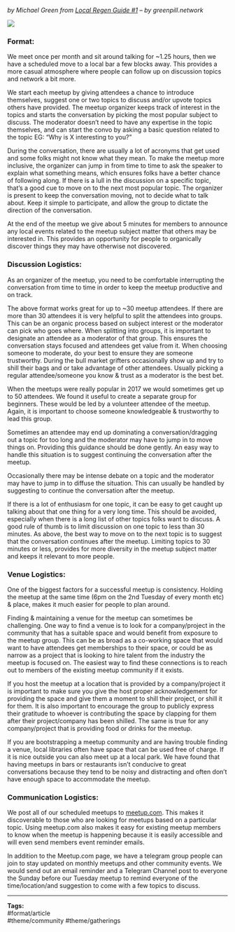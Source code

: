 *by Michael Green*
*from [Local Regen Guide #1](https://greenpill.network/pdf/local-regen-guide.pdf) – by greenpill.network*

![](assets/implementation-bouldermeetup.png)
### Format:

We meet once per month and sit around talking for ~1.25 hours, then we have a scheduled move to a local bar a few blocks away. This provides a more casual atmosphere where people can follow up on discussion topics and network a bit more.

We start each meetup by giving attendees a chance to introduce themselves, suggest one or two topics to discuss and/or upvote topics others have provided. The meetup organizer keeps track of interest in the topics and starts the conversation by picking the most popular subject to discuss. The moderator doesn’t need to have any expertise in the topic themselves, and can start the convo by asking a basic question related to the topic EG: “Why is X interesting to you?”

During the conversation, there are usually a lot of acronyms that get used and some folks might not know what they mean. To make the meetup more inclusive, the organizer can jump in from time to time to ask the speaker to explain what something means, which ensures folks have a better chance of following along. If there is a lull in the discussion on a specific topic, that’s a good cue to move on to the next most popular topic. The organizer is present to keep the conversation moving, not to decide what to talk about. Keep it simple to participate, and allow the group to dictate the direction of the conversation.

At the end of the meetup we give about 5 minutes for members to announce any local events related to the meetup subject matter that others may be interested in. This provides an opportunity for people to organically discover things they may have otherwise not discovered.
### Discussion Logistics:

As an organizer of the meetup, you need to be comfortable interrupting the conversation from time to time in order to keep the meetup productive and on track.

The above format works great for up to ~30 meetup attendees. If there are more than 30 attendees it is very helpful to split the attendees into groups. This can be an organic process based on subject interest or the moderator can pick who goes where. When splitting into groups, it is important to designate an attendee as a moderator of that group. This ensures the conversation stays focused and attendees get value from it. When choosing someone to moderate, do your best to ensure they are someone trustworthy. During the bull market grifters occasionally show up and try to shill their bags and or take advantage of other attendees. Usually picking a regular attendee/someone you know & trust as a moderator is the best bet.

When the meetups were really popular in 2017 we would sometimes get up to 50 attendees. We found it useful to create a separate group for beginners. These would be led by a volunteer attendee of the meetup. Again, it is important to choose someone knowledgeable & trustworthy to lead this group.

Sometimes an attendee may end up dominating a conversation/dragging out a topic for too long and the moderator may have to jump in to move things on. Providing this guidance should be done gently. An easy way to handle this situation is to suggest continuing the conversation after the meetup.

Occasionally there may be intense debate on a topic and the moderator may have to jump in to diffuse the situation. This can usually be handled by suggesting to continue the conversation after the meetup.

If there is a lot of enthusiasm for one topic, it can be easy to get caught up talking about that one thing for a very long time. This should be avoided, especially when there is a long list of other topics folks want to discuss. A good rule of thumb is to limit discussion on one topic to less than 30 minutes. As above, the best way to move on to the next topic is to suggest that the conversation continues after the meetup. Limiting topics to 30 minutes or less, provides for more diversity in the meetup subject matter and keeps it relevant to more people.
### Venue Logistics: 

One of the biggest factors for a successful meetup is consistency. Holding the meetup at the same time (6pm on the 2nd Tuesday of every month etc) & place, makes it much easier for people to plan around.

Finding & maintaining a venue for the meetup can sometimes be challenging. One way to find a venue is to look for a company/project in the community that has a suitable space and would benefit from exposure to the meetup group. This can be as broad as a co-working space that would want to have attendees get memberships to their space, or could be as narrow as a project that is looking to hire talent from the industry the meetup is focused on. The easiest way to find these connections is to reach out to members of the existing meetup community if it exists.

If you host the meetup at a location that is provided by a company/project it is important to make sure you give the host proper acknowledgement for providing the space and give them a moment to shill their project, or shill it for them. It is also important to encourage the group to publicly express their gratitude to whoever is contributing the space by clapping for them after their project/company has been shilled. The same is true for any company/project that is providing food or drinks for the meetup.

If you are bootstrapping a meetup community and are having trouble finding a venue, local libraries often have space that can be used free of charge. If it is nice outside you can also meet up at a local park. We have found that having meetups in bars or restaurants isn’t conducive to great conversations because they tend to be noisy and distracting and often don’t have enough space to accommodate the meetup.
### Communication Logistics:

We post all of our scheduled meetups to [meetup.com](https://www.meetup.com). This makes it discoverable to those who are looking for meetups based on a particular topic. Using meetup.com also makes it easy for existing meetup members to know when the meetup is happening because it is easily accessible and will even send members event reminder emails.

In addition to the Meetup.com page, we have a telegram group people can join to stay updated on monthly meetups and other community events. We would send out an email reminder and a Telegram Channel post to everyone the Sunday before our Tuesday meetup to remind everyone of the time/location/and suggestion to come with a few topics to discuss.


---

**Tags:**  
#format/article        
#theme/community 
#theme/gatherings 